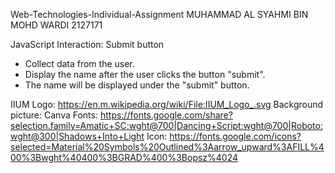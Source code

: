 Web-Technologies-Individual-Assignment
MUHAMMAD AL SYAHMI BIN MOHD WARDI 2127171 

JavaScript Interaction: Submit button
- Collect data from the user.
- Display the name after the user clicks the button "submit".
- The name will be displayed under the "submit" button.

IIUM Logo: https://en.m.wikipedia.org/wiki/File:IIUM_Logo_.svg
Background picture: Canva
Fonts: https://fonts.google.com/share?selection.family=Amatic+SC:wght@700|Dancing+Script:wght@700|Roboto:wght@300|Shadows+Into+Light
Icon: https://fonts.google.com/icons?selected=Material%20Symbols%20Outlined%3Aarrow_upward%3AFILL%400%3Bwght%40400%3BGRAD%400%3Bopsz%4024
